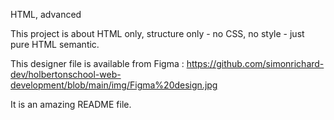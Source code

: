 HTML, advanced

This project is about HTML only, structure only - no CSS, no style - just pure HTML semantic.

This designer file is available from Figma :
https://github.com/simonrichard-dev/holbertonschool-web-development/blob/main/img/Figma%20design.jpg

It is an amazing README file.
